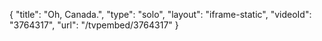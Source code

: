 {
    "title": "Oh, Canada.",
    "type": "solo",
    "layout": "iframe-static",
    "videoId": "3764317",
    "url": "\/tvpembed\/3764317"
}
